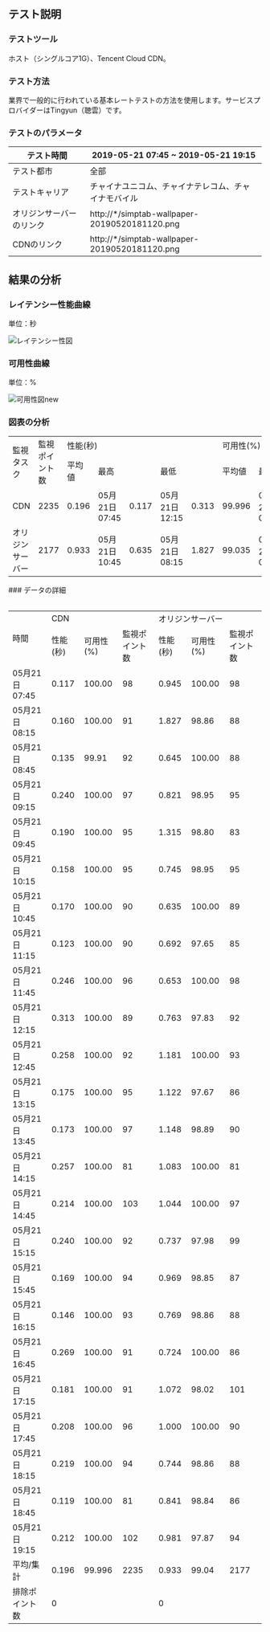 ## テスト説明

### テストツール

ホスト（シングルコア1G）、Tencent Cloud CDN。

### テスト方法

業界で一般的に行われている基本レートテストの方法を使用します。サービスプロバイダーはTingyun（聴雲）です。

### テストのパラメータ

| テスト時間   | 2019-05-21 07:45 ~ 2019-05-21 19:15           |
| ---------- | --------------------------------------------- |
| テスト都市   | 全部                                          |
| テストキャリア| チャイナユニコム、チャイナテレコム、チャイナモバイル                  |
| オリジンサーバーのリンク  | http://*/simptab-wallpaper-20190520181120.png |
| CDNのリンク    | http://*/simptab-wallpaper-20190520181120.png |

## 結果の分析

### レイテンシー性能曲線

単位：秒

![レイテンシー性図](https://main.qcloudimg.com/raw/af4a2f1a8c977561950de6349f9ee755.jpg)

### 可用性曲線

単位：%

![可用性図new](https://main.qcloudimg.com/raw/e868c5fc16cb145e785620091e1a10e5.jpg)

### 図表の分析

<table>
   <tr>
      <td rowspan="2">監視タスク</td>
      <td rowspan="2">監視ポイント数</td>
      <td colspan="5">性能(秒)</td>
      <td colspan="5">可用性(%)</td>
   </tr>
   <tr>
      <td colspan="1">平均値</td>
      <td colspan="2">最高</td>
      <td colspan="2">最低</td>
      <td colspan="1">平均値</td>
      <td colspan="2">最高</td>
      <td colspan="2">最低</td>
   </tr>
   <tr>
      <td>CDN</td>
      <td>2235</td>
      <td>  0.196</td>
      <td>05月21日 07:45</td>
      <td>  0.117</td>
      <td>05月21日 12:15</td>
      <td>  0.313</td>
      <td> 99.996</td>
      <td>05月21日 07:45</td>
      <td>100.00</td>
      <td>05月21日 08:45</td>
      <td> 99.91</td>
   </tr>
   <tr>
      <td>オリジンサーバー</td>
      <td>2177</td>
      <td>  0.933</td>
      <td>05月21日 10:45</td>
      <td>  0.635</td>
      <td>05月21日 08:15</td>
      <td>  1.827</td>
      <td> 99.035</td>
      <td>05月21日 07:45</td>
      <td>100.00</td>
      <td>05月21日 11:15</td>
      <td> 97.65</td>
   </tr>
<table>
### データの詳細

<table>
   <tr>
      <td rowspan="2">時間</td>
      <td colspan="3">CDN</td>
      <td colspan="3">オリジンサーバー</td>
   </tr>
   <tr>
      <td>性能(秒)</td>
      <td>可用性(%)</td>
      <td>監視ポイント数</td>
      <td>性能(秒)</td>
      <td>可用性(%)</td>
      <td>監視ポイント数</td>
   </tr>
   <tr>
      <td>05月21日 07:45</td>
      <td>  0.117</td>
      <td>100.00</td>
      <td> 98</td>
      <td>  0.945</td>
      <td>100.00</td>
      <td> 98</td>
   </tr>
   <tr>
      <td>05月21日 08:15</td>
      <td>  0.160</td>
      <td>100.00</td>
      <td> 91</td>
      <td>  1.827</td>
      <td> 98.86</td>
      <td> 88</td>
   </tr>
   <tr>
      <td>05月21日 08:45</td>
      <td>  0.135</td>
      <td> 99.91</td>
      <td> 92</td>
      <td>  0.645</td>
      <td>100.00</td>
      <td> 88</td>
   </tr>
   <tr>
      <td>05月21日 09:15</td>
      <td>  0.240</td>
      <td>100.00</td>
      <td> 97</td>
      <td>  0.821</td>
      <td> 98.95</td>
      <td> 95</td>
   </tr>
   <tr>
      <td>05月21日 09:45</td>
      <td>  0.190</td>
      <td>100.00</td>
      <td> 95</td>
      <td>  1.315</td>
      <td> 98.80</td>
      <td> 83</td>
   </tr>
   <tr>
      <td>05月21日 10:15</td>
      <td>  0.158</td>
      <td>100.00</td>
      <td> 95</td>
      <td>  0.745</td>
      <td> 98.95</td>
      <td> 95</td>
   </tr>
   <tr>
      <td>05月21日 10:45</td>
      <td>  0.170</td>
      <td>100.00</td>
      <td> 90</td>
      <td>  0.635</td>
      <td>100.00</td>
      <td> 89</td>
   </tr>
   <tr>
      <td>05月21日 11:15</td>
      <td>  0.123</td>
      <td>100.00</td>
      <td> 90</td>
      <td>  0.692</td>
      <td> 97.65</td>
      <td> 85</td>
   </tr>
   <tr>
      <td>05月21日 11:45</td>
      <td>  0.246</td>
      <td>100.00</td>
      <td> 96</td>
      <td>  0.653</td>
      <td>100.00</td>
      <td> 98</td>
   </tr>
   <tr>
      <td>05月21日 12:15</td>
      <td>  0.313</td>
      <td>100.00</td>
      <td> 89</td>
      <td>  0.763</td>
      <td> 97.83</td>
      <td> 92</td>
   </tr>
   <tr>
      <td>05月21日 12:45</td>
      <td>  0.258</td>
      <td>100.00</td>
      <td> 92</td>
      <td>  1.181</td>
      <td>100.00</td>
      <td> 93</td>
   </tr>
   <tr>
      <td>05月21日 13:15</td>
      <td>  0.175</td>
      <td>100.00</td>
      <td> 95</td>
      <td>  1.122</td>
      <td> 97.67</td>
      <td> 86</td>
   </tr>
   <tr>
      <td>05月21日 13:45</td>
      <td>  0.173</td>
      <td>100.00</td>
      <td> 97</td>
      <td>  1.148</td>
      <td> 98.89</td>
      <td> 90</td>
   </tr>
   <tr>
      <td>05月21日 14:15</td>
      <td>  0.257</td>
      <td>100.00</td>
      <td> 81</td>
      <td>  1.083</td>
      <td>100.00</td>
      <td> 81</td>
   </tr>
   <tr>
      <td>05月21日 14:45</td>
      <td>  0.214</td>
      <td>100.00</td>
      <td>103</td>
      <td>  1.044</td>
      <td>100.00</td>
      <td> 97</td>
   </tr>
   <tr>
      <td>05月21日 15:15</td>
      <td>  0.240</td>
      <td>100.00</td>
      <td> 92</td>
      <td>  0.737</td>
      <td> 97.98</td>
      <td> 99</td>
   </tr>
   <tr>
      <td>05月21日 15:45</td>
      <td>  0.169</td>
      <td>100.00</td>
      <td> 94</td>
      <td>  0.969</td>
      <td> 98.85</td>
      <td> 87</td>
   </tr>
   <tr>
      <td>05月21日 16:15</td>
      <td>  0.146</td>
      <td>100.00</td>
      <td> 93</td>
      <td>  0.769</td>
      <td> 98.86</td>
      <td> 88</td>
   </tr>
   <tr>
      <td>05月21日 16:45</td>
      <td>  0.269</td>
      <td>100.00</td>
      <td> 91</td>
      <td>  0.724</td>
      <td>100.00</td>
      <td> 86</td>
   </tr>
   <tr>
      <td>05月21日 17:15</td>
      <td>  0.181</td>
      <td>100.00</td>
      <td> 91</td>
      <td>  1.072</td>
      <td> 98.02</td>
      <td>101</td>
   </tr>
   <tr>
      <td>05月21日 17:45</td>
      <td>  0.208</td>
      <td>100.00</td>
      <td> 96</td>
      <td>  1.000</td>
      <td>100.00</td>
      <td> 90</td>
   </tr>
   <tr>
      <td>05月21日 18:15</td>
      <td>  0.219</td>
      <td>100.00</td>
      <td> 94</td>
      <td>  0.744</td>
      <td> 98.86</td>
      <td> 88</td>
   </tr>
   <tr>
      <td>05月21日 18:45</td>
      <td>  0.119</td>
      <td>100.00</td>
      <td> 81</td>
      <td>  0.841</td>
      <td> 98.84</td>
      <td> 86</td>
   </tr>
   <tr>
      <td>05月21日 19:15</td>
      <td>  0.212</td>
      <td>100.00</td>
      <td>102</td>
      <td>  0.981</td>
      <td> 97.87</td>
      <td> 94</td>
   </tr>
   <tr>
      <td>平均/集計</td>
      <td>  0.196</td>
      <td> 99.996</td>
      <td>2235</td>
      <td>  0.933</td>
      <td> 99.04</td>
      <td>2177</td>
   </tr>
   <tr>
      <td>排除ポイント数</td>
      <td colspan="3">  0</td>
      <td colspan="3">  0</td>
   </tr>
<table>

